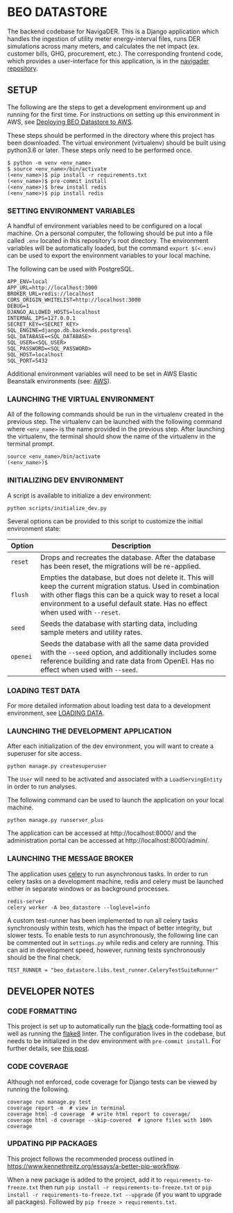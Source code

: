 # BEO DATASTORE

The backend codebase for NavigaDER. This is a Django application which handles the ingestion of utility meter energy-interval files, runs DER simulations across many meters, and calculates the net impact (ex. customer bills, GHG, procurement, etc.). The corresponding frontend code, which provides a user-interface for this application, is in the [navigader repository](https://github.com/TerraVerdeRenewablePartners/navigader).

## SETUP

The following are the steps to get a development environment up and running for the first time. For instructions on setting up this environment in AWS, see [Deploying BEO Datastore to AWS](docs/AWS.md).

These steps should be performed in the directory where this project has been downloaded. The virtual environment (virtualenv) should be built using python3.6 or later. These steps only need to be performed once.

```
$ python -m venv <env_name>
$ source <env_name>/bin/activate
(<env_name>)$ pip install -r requirements.txt
(<env_name>)$ pre-commit install
(<env_name>)$ brew install redis
(<env_name>)$ pip install redis

```

### SETTING ENVIRONMENT VARIABLES

A handful of environment variables need to be configured on a local machine. On a personal computer, the following should be put into a file called `.env` located in this repository's root directory. The environment variables will be automatically loaded, but the command `export $(<.env)` can be used to export the environment variables to your local machine.

The following can be used with PostgreSQL.

```
APP_ENV=local
APP_URL=http://localhost:3000
BROKER_URL=redis://localhost
CORS_ORIGIN_WHITELIST=http://localhost:3000
DEBUG=1
DJANGO_ALLOWED_HOSTS=localhost
INTERNAL_IPS=127.0.0.1
SECRET_KEY=<SECRET_KEY>
SQL_ENGINE=django.db.backends.postgresql
SQL_DATABASE=<SQL_DATABASE>
SQL_USER=<SQL_USER>
SQL_PASSWORD=<SQL_PASSWORD>
SQL_HOST=localhost
SQL_PORT=5432
```

Additional environment variables will need to be set in AWS Elastic Beanstalk environments (see: [AWS](docs/AWS.md#setting-environment-variables)).

### LAUNCHING THE VIRTUAL ENVIRONMENT

All of the following commands should be run in the virtualenv created in the previous step. The virtualenv can be launched with the following command where `<env_name>` is the name provided in the previous step. After launching the virtualenv, the terminal should show the name of the virtualenv in the terminal prompt.

```
source <env_name>/bin/activate
(<env_name>)$
```

### INITIALIZING DEV ENVIRONMENT

A script is available to initialize a dev environment:

```
python scripts/initialize_dev.py
```

Several options can be provided to this script to customize the initial environment state:

| Option   | Description                                                                                                                                                                                                                                             |
|----------|---------------------------------------------------------------------------------------------------------------------------------------------------------------------------------------------------------------------------------------------------------|
| `reset`  | Drops and recreates the database. After the database has been reset, the migrations will be re-applied.                                                                                                                                                 |
| `flush`  | Empties the database, but does not delete it. This will keep the current migration status. Used in combination with other flags this can be a quick way to reset a local environment to a useful default state. Has no effect when used with `--reset`. |
| `seed`   | Seeds the database with starting data, including sample meters and utility rates.                                                                                                                                                                       |
| `openei` | Seeds the database with all the same data provided with the `--seed` option, and additionally includes some reference building and rate data from OpenEI. Has no effect when used with `--seed`.                                                        |

### LOADING TEST DATA

For more detailed information about loading test data to a development environment, see [LOADING DATA](docs/LOADING_DATA.md).

### LAUNCHING THE DEVELOPMENT APPLICATION

After each initialization of the dev environment, you will want to create a superuser for site access.

```
python manage.py createsuperuser
```

The `User` will need to be activated and associated with a `LoadServingEntity` in order to run analyses.

The following command can be used to launch the application on your local machine.

```
python manage.py runserver_plus
```

The application can be accessed at http://localhost:8000/ and the administration portal can be accessed at http://localhost:8000/admin/.

### LAUNCHING THE MESSAGE BROKER

The application uses [celery](https://docs.celeryproject.org/en/stable/) to run asynchronous tasks. In order to run celery tasks on a development machine, redis and celery must be launched either in separate windows or as background processes.

```
redis-server
celery worker -A beo_datastore --loglevel=info
```

A custom test-runner has been implemented to run all celery tasks synchronously within tests, which has the impact of better integrity, but slower tests. To enable tests to run asynchronously, the following line can be commented out in `settings.py` while redis and celery are running. This can aid in development speed, however, running tests synchronously should be the final check.

```
TEST_RUNNER = "beo_datastore.libs.test_runner.CeleryTestSuiteRunner"
```

## DEVELOPER NOTES

### CODE FORMATTING

This project is set up to automatically run the [black](https://github.com/psf/black) code-formatting tool as well as running the [flake8](https://pypi.org/project/flake8/) linter. The configuration lives in the codebase, but needs to be initialized in the dev environment with `pre-commit install`. For further details, see [this post](https://ljvmiranda921.github.io/notebook/2018/06/21/precommits-using-black-and-flake8/).

### CODE COVERAGE

Although not enforced, code coverage for Django tests can be viewed by running the following.

```
coverage run manage.py test
coverage report -m  # view in terminal
coverage html -d coverage  # write html report to coverage/
coverage html -d coverage --skip-covered  # ignore files with 100% coverage
```

### UPDATING PIP PACKAGES

This project follows the recommended process outlined in https://www.kennethreitz.org/essays/a-better-pip-workflow.

When a new package is added to the project, add it to `requirements-to-freeze.txt` then run `pip install -r requirements-to-freeze.txt` or `pip install -r requirements-to-freeze.txt --upgrade` (if you want to upgrade all packages). Followed by `pip freeze > requirements.txt`.
